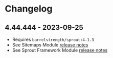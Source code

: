 # Changelog

## 4.44.444 - 2023-09-25

- Requires `barrelstrength/sprout:4.1.3`
- See Sitemaps Module [release notes][#413sitemaps]
- See Sprout Framework Module [release notes][#413core]

[#413sitemaps]: https://github.com/barrelstrength/craft-sprout/blob/4.1.3/CHANGELOG/CHANGELOG-SITEMAPS.md
[#413core]: https://github.com/barrelstrength/craft-sprout/blob/4.1.3/CHANGELOG/CHANGELOG-CORE.md
